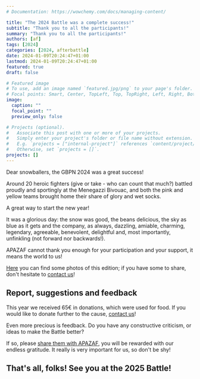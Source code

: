 ```yaml
---
# Documentation: https://wowchemy.com/docs/managing-content/

title: "The 2024 Battle was a complete success!"
subtitle: "Thank you to all the participants!"
summary: "Thank you to all the participants!"
authors: [af]
tags: [2024]
categories: [2024, afterbattle]
date: 2024-01-09T20:24:47+01:00
lastmod: 2024-01-09T20:24:47+01:00
featured: true
draft: false

# Featured image
# To use, add an image named `featured.jpg/png` to your page's folder.
# Focal points: Smart, Center, TopLeft, Top, TopRight, Left, Right, BottomLeft, Bottom, BottomRight.
image:
  caption: ""
  focal_point: ""
  preview_only: false

# Projects (optional).
#   Associate this post with one or more of your projects.
#   Simply enter your project's folder or file name without extension.
#   E.g. `projects = ["internal-project"]` references `content/project/deep-learning/index.md`.
#   Otherwise, set `projects = []`.
projects: []
---
```


Dear snowballers,
the GBPN 2024 was a great success!

Around 20 heroic fighters (give or take - who can count that much?) battled proudly and sportingly at the Menegazzi Bivouac,
and both the pink and yellow teams brought home their share of glory and wet socks.

A great way to start the new year!

It was a glorious day:
the snow was good, the beans delicious, the sky as blue as it gets and the company, as always, dazzling, amiable, charming, legendary, agreeable, benevolent, delightful and, most importantly, unfinkling (not forward nor backwards!).

APAZAF cannot thank you enough for your participation and your support, it means the world to us!

[Here](/galleries/2024) you can find some photos of this edition; if you have some to share, don't hesitate to [contact us](/contact)!

## Report, suggestions and feedback

This year we received 65€ in donations, which were used for food.
If you would like to donate further to the cause, [contact us](/contact)!

Even more precious is feedback.
Do you have any constructive criticism, or ideas to make the Battle better?

If so, please [share them with APAZAF](/contact), you will be rewarded with our endless gratitude.
It really is very important for us, so don't be shy!

## That's all, folks! See you at the 2025 Battle!
